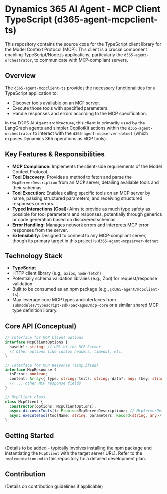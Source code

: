 # Dynamics 365 AI Agent - MCP Client TypeScript (d365-agent-mcpclient-ts)

This repository contains the source code for the TypeScript client library for the Model Context Protocol (MCP). This client is a crucial component enabling TypeScript/Node.js applications, particularly the `d365-agent-orchestrator`, to communicate with MCP-compliant servers.

## Overview

The `d365-agent-mcpclient-ts` provides the necessary functionalities for a TypeScript application to:
*   Discover tools available on an MCP server.
*   Execute those tools with specified parameters.
*   Handle responses and errors according to the MCP specification.

In the D365 AI Agent architecture, this client is primarily used by the LangGraph agents and simpler CopilotKit actions within the `d365-agent-orchestrator` to interact with the `d365-agent-mcpserver-dotnet` (which exposes Dynamics 365 operations as MCP tools).

## Key Features & Responsibilities

*   **MCP Compliance:** Implements the client-side requirements of the Model Context Protocol.
*   **Tool Discovery:** Provides a method to fetch and parse the `McpServerDescription` from an MCP server, detailing available tools and their schemas.
*   **Tool Execution:** Enables calling specific tools on an MCP server by name, passing structured parameters, and receiving structured responses or errors.
*   **Typed Interactions (Goal):** Aims to provide as much type safety as possible for tool parameters and responses, potentially through generics or code generation based on discovered schemas.
*   **Error Handling:** Manages network errors and interprets MCP error responses from the server.
*   **Extensibility:** Designed to connect to any MCP-compliant server, though its primary target in this project is `d365-agent-mcpserver-dotnet`.

## Technology Stack

*   **TypeScript**
*   HTTP client library (e.g., `axios`, `node-fetch`)
*   Potentially schema validation libraries (e.g., Zod) for request/response validation.
*   Built to be consumed as an npm package (e.g., `@d365-agent/mcpclient-ts`).
*   May leverage core MCP types and interfaces from `submodules/typescript-sdk/packages/mcp-core` or a similar shared MCP type definition library.

## Core API (Conceptual)

```typescript
// Interface for MCP Client options
interface McpClientOptions {
  baseUrl: string; // URL of the MCP Server
  // Other options like custom headers, timeout, etc.
}

// Interface for MCP Response (simplified)
interface McpResponse {
  isError: boolean;
  content: Array<{ type: string; text?: string; data?: any; [key: string]: any; }>;
  // ... other MCP response fields
}

// McpClient class
class McpClient {
  constructor(options: McpClientOptions);
  async discoverTools(): Promise<McpServerDescription>; // McpServerDescription would detail available tools and their schemas
  async executeTool(toolName: string, parameters: Record<string, any>): Promise<McpResponse>;
}
```

## Getting Started

(Details to be added - typically involves installing the npm package and instantiating the `McpClient` with the target server URL).
Refer to the `implementation.md` in this repository for a detailed development plan.

## Contribution

(Details on contribution guidelines if applicable)
